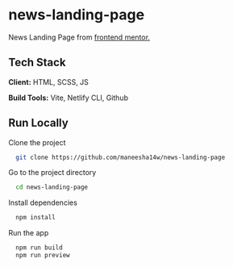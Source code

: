 
# news-landing-page

News Landing Page from [frontend mentor.](https://www.frontendmentor.io/challenges/news-homepage-H6SWTa1MFl)



## Tech Stack

**Client:** HTML, SCSS, JS

**Build Tools:** Vite, Netlify CLI, Github



## Run Locally

Clone the project

```bash
  git clone https://github.com/maneesha14w/news-landing-page
```

Go to the project directory

```bash
  cd news-landing-page
```

Install dependencies

```bash
  npm install
```

Run the app

```bash
  npm run build
  npm run preview
```

